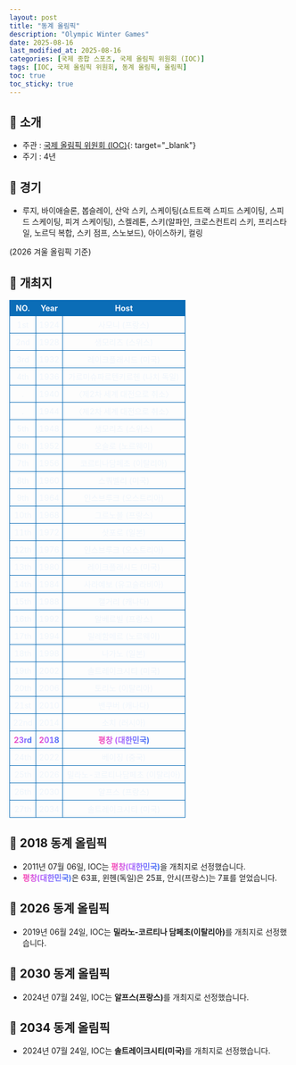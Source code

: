 ```yaml
---
layout: post
title: "동계 올림픽"
description: "Olympic Winter Games"
date: 2025-08-16
last_modified_at: 2025-08-16
categories: [국제 종합 스포츠, 국제 올림픽 위원회 (IOC)]
tags: [IOC, 국제 올림픽 위원회, 동계 올림픽, 올림픽]
toc: true
toc_sticky: true
---
```

<style>
    /* 테이블 서식 */
    table {
        width: 100%;
        border-collapse: collapse;
        font-size: 14px;
        color: #f0f6fc;
      }
      th, td {
        border: 1px solid #0B6DB7;
        padding: 5px;
        text-align: center;
        font-weight: normal;
      }
</style>
## 📜 소개
* 주관 : [국제 올림픽 위원회 (IOC)](https://www.olympics.com/ioc){: target="_blank"}
* 주기 : 4년

## 📜 경기
* 루지, 바이애슬론, 봅슬레이, 산악 스키, 스케이팅(쇼트트랙 스피드 스케이팅, 스피드 스케이팅, 피겨 스케이팅), 스켈레톤, 스키(알파인, 크로스컨트리 스키, 프리스타일, 노르딕 복합, 스키 점프, 스노보드), 아이스하키, 컬링

(2026 겨울 올림픽 기준)

## 📜 개최지
<html>

<head>
    <meta charset="UTF-8">
</head>

<body>
    <table>
        <tr style="background: #0B6DB7;">
            <th style="width: 15%; font-weight: bold;">NO.</th>
            <th style="width: 15%; font-weight: bold;">Year</th>
            <th style="width: 70%; font-weight: bold;">Host</th>
        </tr>
        <tr>
            <th>1st</th>
            <th>1924</th>
            <th>사모니 (프랑스)</th>
        </tr>
        <tr>
            <th>2nd</th>
            <th>1928</th>
            <th>생모리츠 (스위스)</th>
        </tr>
        <tr>
            <th>3rd</th>
            <th>1932</th>
            <th>레이크플래시드 (미국)</th>
        </tr>
        <tr>
            <th>4th</th>
            <th>1936</th>
            <th>가르미슈파르텐키르헨 (나치 독일)</th>
        </tr>
        <tr>
            <th>.</th>
            <th>1940</th>
            <th>〈제2차 세계 대전으로 취소〉</th>
        </tr>
        <tr>
            <th>.</th>
            <th>1944</th>
            <th>〈제2차 세계 대전으로 취소〉</th>
        </tr>
        <tr>
            <th>5th</th>
            <th>1948</th>
            <th>생모리츠 (스위스)</th>
        </tr>
        <tr>
            <th>6th</th>
            <th>1952</th>
            <th>오슬로 (노르웨이)</th>
        </tr>
        <tr>
            <th>7th</th>
            <th>1956</th>
            <th>코르티나담페초 (이탈리아)</th>
        </tr>
        <tr>
            <th>8th</th>
            <th>1960</th>
            <th>스쿼벨리 (미국)</th>
        </tr>
        <tr>
            <th>9th</th>
            <th>1964</th>
            <th>인스브루크 (오스트리아)</th>
        </tr>
        <tr>
            <th>10th</th>
            <th>1968</th>
            <th>그르노블 (프랑스)</th>
        </tr>
        <tr>
            <th>11th</th>
            <th>1972</th>
            <th>삿포로 (일본)</th>
        </tr>
        <tr>
            <th>12th</th>
            <th>1976</th>
            <th>인스브루크 (오스트리아)</th>
        </tr>
        <tr>
            <th>13th</th>
            <th>1980</th>
            <th>레이크플래시드 (미국)</th>
        </tr>
        <tr>
            <th>14th</th>
            <th>1984</th>
            <th>사라예보 (유고슬라비아)</th>
        </tr>
        <tr>
            <th>15th</th>
            <th>1988</th>
            <th>캘거리 (캐나다)</th>
        </tr>
        <tr>
            <th>16th</th>
            <th>1992</th>
            <th>알베르빌 (프랑스)</th>
        </tr>
        <tr>
            <th>17th</th>
            <th>1994</th>
            <th>릴레함메르 (노르웨이)</th>
        </tr>
        <tr>
            <th>18th</th>
            <th>1998</th>
            <th>나가노 (일본)</th>
        </tr>
        <tr>
            <th>19th</th>
            <th>2002</th>
            <th>솔트레이크시티 (미국)</th>
        </tr>
        <tr>
            <th>20th</th>
            <th>2006</th>
            <th>토리노 (이탈리아)</th>
        </tr>
        <tr>
            <th>21st</th>
            <th>2010</th>
            <th>밴쿠버 (캐나다)</th>
        </tr>
        <tr>
            <th>22nd</th>
            <th>2014</th>
            <th>소치 (러시아)</th>
        </tr>
        <tr>
            <th><span style="background: text linear-gradient(to right, #FF43A8, #BE5DFA, #776CFF, #4172F2); font-weight: bold; -webkit-background-clip: text; -webkit-text-fill-color: transparent;">23rd</span></th>
            <th><span style="background: text linear-gradient(to right, #FF43A8, #BE5DFA, #776CFF, #4172F2); font-weight: bold; -webkit-background-clip: text; -webkit-text-fill-color: transparent;">2018</span></th>
            <th><span style="background: text linear-gradient(to right, #FF43A8, #BE5DFA, #776CFF, #4172F2); font-weight: bold; -webkit-background-clip: text; -webkit-text-fill-color: transparent;">평창 (대한민국)</span></th>
        </tr>
        <tr>
            <th>24th</th>
            <th>2022</th>
            <th>베이징 (중국)</th>
        </tr>
        <tr>
            <th>25th</th>
            <th>2026</th>
            <th>밀라노-코르티나담페초 (이탈리아)</th>
        </tr>
        <tr>
            <th>26th</th>
            <th>2030</th>
            <th>알프스 (프랑스)</th>
        </tr>
        <tr>
            <th>27th</th>
            <th>2034</th>
            <th>솔트레이크시티 (미국)</th>
        </tr>
    </table>
</body>

</html>

## 📜 2018 동계 올림픽
* 2011년 07월 06일, IOC는 <span style="background: text linear-gradient(to right, #FF43A8, #BE5DFA, #776CFF, #4172F2); font-weight: bold; -webkit-background-clip: text; -webkit-text-fill-color: transparent;">평창(대한민국)</span>을 개최지로 선정했습니다.
* <span style="background: text linear-gradient(to right, #FF43A8, #BE5DFA, #776CFF, #4172F2); font-weight: bold; -webkit-background-clip: text; -webkit-text-fill-color: transparent;">평창(대한민국)</span>은 63표, 윈헨(독일)은 25표, 안시(프랑스)는 7표를 얻었습니다.

## 📜 2026 동계 올림픽
* 2019년 06월 24일, IOC는 <span style="font-weight: bold;">밀라노-코르티나 담페초(이탈리아)</span>를 개최지로 선정했습니다.

## 📜 2030 동계 올림픽
* 2024년 07월 24일, IOC는 <span style="font-weight: bold;">알프스(프랑스)</span>를 개최지로 선정했습니다.

## 📜 2034 동계 올림픽
* 2024년 07월 24일, IOC는 <span style="font-weight: bold;">솔트레이크시티(미국)</span>를 개최지로 선정했습니다.
